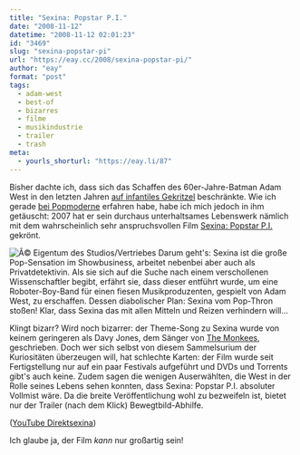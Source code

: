 ```yaml
---
title: "Sexina: Popstar P.I."
date: "2008-11-12"
datetime: "2008-11-12 02:01:23"
id: "3469"
slug: "sexina-popstar-pi"
url: "https://eay.cc/2008/sexina-popstar-pi/"
author: "eay"
format: "post"
tags:
  - adam-west
  - best-of
  - bizarres
  - filme
  - musikindustrie
  - trailer
  - trash
meta:
  - yourls_shorturl: "https://eay.li/87"
---
```


Bisher dachte ich, dass sich das Schaffen des 60er-Jahre-Batman Adam West in den letzten Jahren [auf infantiles Gekritzel](//eay.cc/2008/die-kunst-des-batman-adam-west/) beschränkte. Wie ich gerade [bei Popmoderne](http://news.antville.org/stories/1853493/) erfahren habe, habe ich mich jedoch in ihm getäuscht: 2007 hat er sein durchaus unterhaltsames Lebenswerk nämlich mit dem wahrscheinlich sehr anspruchsvollen Film [Sexina: Popstar P.I.](http://www.imdb.com/title/tt0479978/) gekrönt.

![](/uploads/2008/sexina.jpg "Â© Eigentum des Studios/Vertriebes") Darum geht's: Sexina ist die große Pop-Sensation im Showbusiness, arbeitet nebenbei aber auch als Privatdetektivin. Als sie sich auf die Suche nach einem verschollenen Wissenschaftler begibt, erfährt sie, dass dieser entführt wurde, um eine Roboter-Boy-Band für einen fiesen Musikproduzenten, gespielt von Adam West, zu erschaffen. Dessen diabolischer Plan: Sexina vom Pop-Thron stoßen! Klar, dass Sexina das mit allen Mitteln und Reizen verhindern will...

Klingt bizarr? Wird noch bizarrer: der Theme-Song zu Sexina wurde von keinem geringeren als Davy Jones, dem Sänger von [The Monkees](http://de.wikipedia.org/wiki/The_Monkees), geschrieben. Doch wer sich selbst von diesem Sammelsurium der Kuriositäten überzeugen will, hat schlechte Karten: der Film wurde seit Fertigstellung nur auf ein paar Festivals aufgeführt und DVDs und Torrents gibt's auch keine. Zudem sagen die wenigen Auserwählten, die West in der Rolle seines Lebens sehen konnten, dass Sexina: Popstar P.I. absoluter Vollmist wäre. Da die breite Veröffentlichung wohl zu bezweifeln ist, bietet nur der Trailer (nach dem Klick) Bewegtbild-Abhilfe.

 ([YouTube Direktsexina](http://www.youtube.com/watch?v=jgke_1c4zJA))

Ich glaube ja, der Film _kann_ nur großartig sein!
